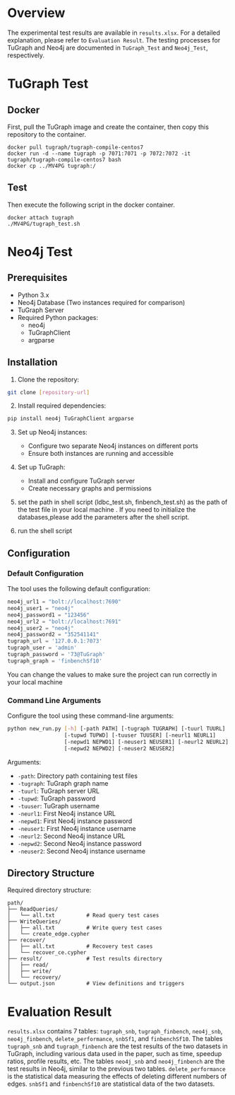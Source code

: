 # Overview
The experimental test results are available in `results.xlsx`. For a detailed explanation, please refer to `Evaluation Result`. The testing processes for TuGraph and Neo4j are documented in `TuGraph_Test` and `Neo4j_Test`, respectively.
# TuGraph Test
## Docker
First, pull the TuGraph image and create the container, then copy this repository to the container.
```
docker pull tugraph/tugraph-compile-centos7
docker run -d --name tugraph -p 7071:7071 -p 7072:7072 -it tugraph/tugraph-compile-centos7 bash
docker cp ../MV4PG tugraph:/
```
## Test
Then execute the following script in the docker container.
```
docker attach tugraph
./MV4PG/tugraph_test.sh
```

# Neo4j Test
## Prerequisites

- Python 3.x
- Neo4j Database (Two instances required for comparison)
- TuGraph Server
- Required Python packages:
  - neo4j
  - TuGraphClient
  - argparse

## Installation

1. Clone the repository:
```bash
git clone [repository-url]
```

2. Install required dependencies:
```bash
pip install neo4j TuGraphClient argparse
```

3. Set up Neo4j instances:
   - Configure two separate Neo4j instances on different ports
   - Ensure both instances are running and accessible

4. Set up TuGraph:
   - Install and configure TuGraph server
   - Create necessary graphs and permissions
5. set the path in shell script (ldbc_test.sh, finbench_test.sh) as the path of the test file in your local machine . If you need to initialize the databases,please add the parameters <true> after the shell script.
6. run the shell script 
## Configuration

### Default Configuration
The tool uses the following default configuration:

```python
neo4j_url1 = "bolt://localhost:7690"
neo4j_user1 = "neo4j"
neo4j_password1 = "123456"
neo4j_url2 = "bolt://localhost:7691"
neo4j_user2 = "neo4j"
neo4j_password2 = "352541141"
tugraph_url = '127.0.0.1:7073'
tugraph_user = 'admin'
tugraph_password = '73@TuGraph'
tugraph_graph = 'finbenchSf10'
```
You can change the values to make sure the project can run correctly in your local machine 
### Command Line Arguments

Configure the tool using these command-line arguments:

```bash
python new_run.py [-h] [-path PATH] [-tugraph TUGRAPH] [-tuurl TUURL] 
                  [-tupwd TUPWD] [-tuuser TUUSER] [-neurl1 NEURL1] 
                  [-nepwd1 NEPWD1] [-neuser1 NEUSER1] [-neurl2 NEURL2] 
                  [-nepwd2 NEPWD2] [-neuser2 NEUSER2]
```

Arguments:
- `-path`: Directory path containing test files
- `-tugraph`: TuGraph graph name
- `-tuurl`: TuGraph server URL
- `-tupwd`: TuGraph password
- `-tuuser`: TuGraph username
- `-neurl1`: First Neo4j instance URL
- `-nepwd1`: First Neo4j instance password
- `-neuser1`: First Neo4j instance username
- `-neurl2`: Second Neo4j instance URL
- `-nepwd2`: Second Neo4j instance password
- `-neuser2`: Second Neo4j instance username

## Directory Structure

Required directory structure:
```
path/
├── ReadQueries/
│   └── all.txt          # Read query test cases
├── WriteQueries/
│   ├── all.txt          # Write query test cases
│   └── create_edge.cypher
├── recover/
│   ├── all.txt          # Recovery test cases
│   └── recover_ce.cypher
├── result/              # Test results directory
│   ├── read/
│   ├── write/
│   └── recovery/
└── output.json          # View definitions and triggers
```

# Evaluation Result
`results.xlsx` contains 7 tables: `tugraph_snb`, `tugraph_finbench`, `neo4j_snb`, `neo4j_finbench`, `delete_performance`, `snbSf1`, and `finbenchSf10`. The tables `tugraph_snb` and `tugraph_finbench` are the test results of the two datasets in TuGraph, including various data used in the paper, such as time, speedup ratios, profile results, etc. The tables `neo4j_snb` and `neo4j_finbench` are the test results in Neo4j, similar to the previous two tables. `delete_performance` is the statistical data measuring the effects of deleting different numbers of edges. `snbSf1` and `finbenchSf10` are statistical data of the two datasets.